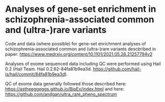 # Analyses of gene-set enrichment in schizophrenia-associated common and (ultra-)rare variants

Code and data (where possible) for gene-set enrichment analyses of schizophrenia-associated common and (ultra-)rare variants descbribed in paper: https://www.medrxiv.org/content/10.1101/2021.05.26.21257794v2  

Analyses of exome sequenced data including QC were performed using Hail 0.2 (Hail Team. Hail 0.2.62-84fa81b9ea3d. https://github.com/hail-is/hail/commit/84fa81b9ea3d). 

QC of exome data generally followed those described here: https://astheeggeggs.github.io/BipEx/index.html and here: https://github.com/andgan/ultra_rare_pheno_spectrum 
